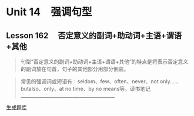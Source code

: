 ﻿ # Unit 14　强调句型
 ## Lesson 162　    否定意义的副词+助动词+主语+谓语+其他
 
> 句型“否定意义的副词+助动词+主语+谓语+其他”的特点是将表示否定意义的副词放在句首，句子的其他部分用部分倒装。

> 常见的强调词或短语有：seldom、few、often、never、not only……butalso、only、at no time、by no means等。读书笔记________________________________________


 [生成题库](./sentence/f162.json)